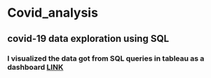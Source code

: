 # Covid_analysis
## covid-19 data exploration using SQL 
### I visualized the data got from SQL queries in tableau as a dashboard [LINK](https://public.tableau.com/app/profile/gokul3426/viz/startofcovid-19dashboard/Dashboard1)
